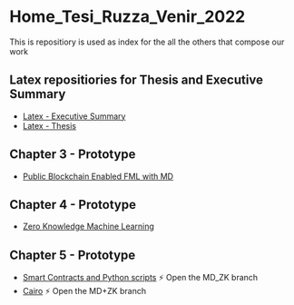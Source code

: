 # Home_Tesi_Ruzza_Venir_2022
This is repositiory is used as index for the all the others that compose our work

## Latex repositiories for Thesis and Executive Summary
- [Latex - Executive Summary](https://github.com/EdoardoV97/Tesi_Latex_Ruzza_Venir_2022)
- [Latex - Thesis](https://github.com/EdoardoV97/Tesi_Latex_Ruzza_Venir_2022)

## Chapter 3 - Prototype
- [Public Blockchain Enabled FML with MD](https://github.com/EdoardoV97/federated_ML/tree/master)

## Chapter 4 - Prototype
- [Zero Knowledge Machine Learning](https://github.com/EdoardoV97/ZK/tree/master)

## Chapter 5 - Prototype
- [Smart Contracts and Python scripts](https://github.com/EdoardoV97/federated_ML) ⚡ Open the MD_ZK branch
- [Cairo](https://github.com/EdoardoV97/ZK/tree/MD+ZK) ⚡ Open the MD+ZK branch

<!--
## Fee satisfiability - Z3 Python script
- TODO

## Testing blockchains
- TODO
-->

